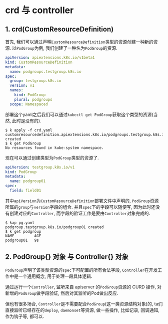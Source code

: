 # crd 与 controller

## 1. crd(CustomResourceDefinition)

首先, 我们可以通过声明`CustomResourceDefinition`类型的资源创建一种新的资源. 以`PodGroup`为例, 我们创建了一种名为`PodGroup`的资源.

```yaml
apiVersion: apiextensions.k8s.io/v1beta1
kind: CustomResourceDefinition
metadata:
  name: podgroups.testgroup.k8s.io
spec:
  group: testgroup.k8s.io
  version: v1
  names:
    kind: PodGroup
    plural: podgroups
  scope: Namespaced
```

部署这个yaml之后我们可以通过`kubectl get PodGroup`获取这个类型的资源(当然, 此时是没有的).

```log
$ k apply -f crd.yaml
customresourcedefinition.apiextensions.k8s.io/podgroups.testgroup.k8s.io created
$ k get PodGroup
No resources found in kube-system namespace.
```

现在可以通过创建类型为`PodGroup`类型的资源了.

```yaml
apiVersion: testgroup.k8s.io/v1
kind: PodGroup
metadata:
  name: podgroup01
spec:
  field: field01
```

其中`apiVersion`为`CustomResourceDefinition`部署文件中声明的, `PodGroup`资源所属的`group`与`version`字段的组合. 并且`spec`下的字段可以随便写, 因为此时还没有创建对应的`Controller`, 而字段的验证工作是要由`Controller`对象完成的.

```log
$ kap pg.yaml
podgroup.testgroup.k8s.io/podgroup01 created
$ k get podgroup
NAME         AGE
podgroup01   9s
```

## 2. PodGroup{} 对象 与 Controller{} 对象

`PodGroup`声明了该类型资源的`spec`下可配置的所有合法字段, `Controller`在开发工作中是一个通用概念, 用于处理一段具体逻辑.

通过运行一个`Controller`, 监听来自 apiserver 的`PodGroup`资源的 CURD 操作, 对新增的`PodGroup`做字段验证, 然后对其监听的Pod做出反应.

但也有很多场合, `Controller`是不需要配合`PodGroup`(这一类资源结构对象)的, ta们直接监听已经存在的`deploy`, `daemonset`等资源, 做一些操作, 比如记录, 回调通知, 作为钩子等, 都可以.

